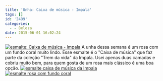 ```yaml
---
title: 'Unha: Caixa de música - Impala'
tags: []
id: '2499'
categories:
  - - Beleza
date: 2015-06-01 16:02:24
---
```


[![esmalte: Caixa de música - Impala](http://natalia.blog.br/wp-content/uploads/2015/05/DSC03781-1024x768.jpg)](http://natalia.blog.br/wp-content/uploads/2015/05/DSC03781.jpg) A unha dessa semana é um rosa com um fundo coral muito lindo. Esse esmalte é o "Caixa de música" que faz parte da coleção "Trem da vida" da Impala. Usei apenas duas camadas e cobriu muito bem, para quem gosta de um rosa mais clássico é uma boa opção. [![esmalte caixa de música da Impala](http://natalia.blog.br/wp-content/uploads/2015/05/esmalte-caixa-de-música-da-Impala-1024x768.jpg)](http://natalia.blog.br/wp-content/uploads/2015/05/esmalte-caixa-de-música-da-Impala.jpg) [![esmalte rosa com fundo coral](http://natalia.blog.br/wp-content/uploads/2015/05/DSC03777-1024x768.jpg)](http://natalia.blog.br/wp-content/uploads/2015/05/DSC03777.jpg)
